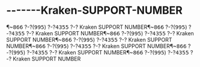 # -------Kraken-SUPPORT-NUMBER
¶~𝟪𝟨𝟨 ?-?(𝟫𝟫𝟧) ?-?𝟦𝟥𝟧𝟧 ?-? Kraken SUPPORT NUMBER¶~𝟪𝟨𝟨 ?-?(𝟫𝟫𝟧) ?-?𝟦𝟥𝟧𝟧 ?-? Kraken SUPPORT NUMBER¶~𝟪𝟨𝟨 ?-?(𝟫𝟫𝟧) ?-?𝟦𝟥𝟧𝟧 ?-? Kraken SUPPORT NUMBER¶~𝟪𝟨𝟨 ?-?(𝟫𝟫𝟧) ?-?𝟦𝟥𝟧𝟧 ?-? Kraken SUPPORT NUMBER¶~𝟪𝟨𝟨 ?-?(𝟫𝟫𝟧) ?-?𝟦𝟥𝟧𝟧 ?-? Kraken SUPPORT NUMBER¶~𝟪𝟨𝟨 ?-?(𝟫𝟫𝟧) ?-?𝟦𝟥𝟧𝟧 ?-? Kraken SUPPORT NUMBER¶~𝟪𝟨𝟨 ?-?(𝟫𝟫𝟧) ?-?𝟦𝟥𝟧𝟧 ?-? Kraken SUPPORT NUMBER
